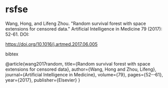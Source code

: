 # rsfse
Wang, Hong, and Lifeng Zhou. "Random survival forest with space extensions for censored data." Artificial Intelligence in Medicine 79 (2017): 52-61.
DOI:

https://doi.org/10.1016/j.artmed.2017.06.005

bibtex

@article{wang2017random,
  title={Random survival forest with space extensions for censored data},
  author={Wang, Hong and Zhou, Lifeng},
  journal={Artificial Intelligence in Medicine},
  volume={79},
  pages={52--61},
  year={2017},
  publisher={Elsevier}
}
